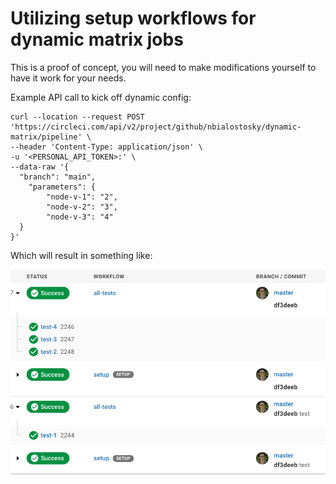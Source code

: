 # Utilizing setup workflows for dynamic matrix jobs

This is a proof of concept, you will need to make modifications yourself to have it work for your needs.

Example API call to kick off dynamic config:

```
curl --location --request POST 'https://circleci.com/api/v2/project/github/nbialostosky/dynamic-matrix/pipeline' \
--header 'Content-Type: application/json' \
-u '<PERSONAL_API_TOKEN>:' \
--data-raw '{
  "branch": "main",
    "parameters": {
    	"node-v-1": "2",
    	"node-v-2": "3",
    	"node-v-3": "4"
  }
}'
```

Which will result in something like:

![dynamic-matrix](https://github.com/nbialostosky/dynamic-matrix/blob/main/dynamic-matrix.png)